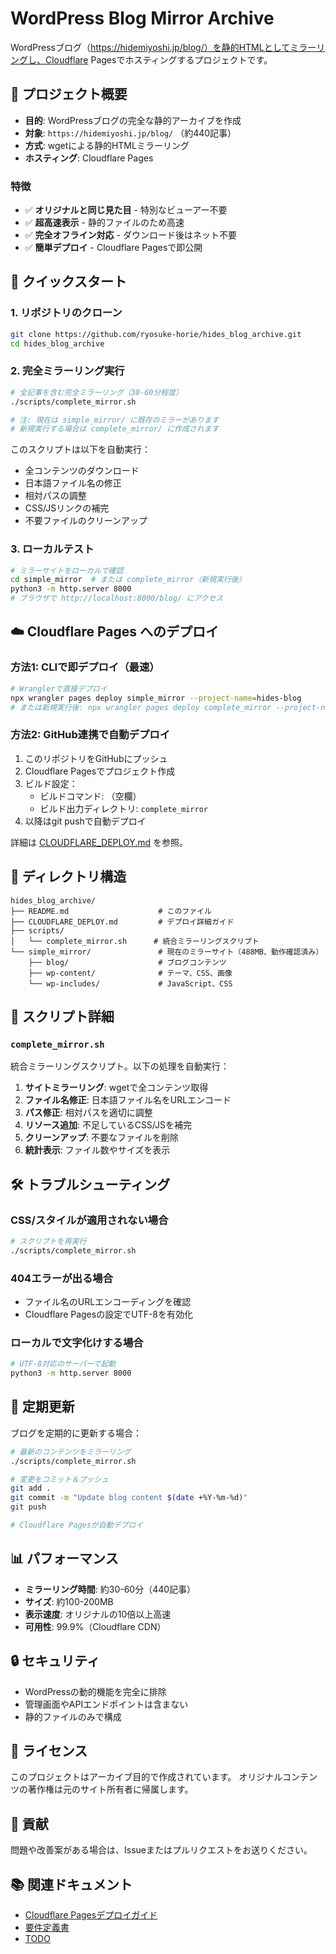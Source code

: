 # WordPress Blog Mirror Archive

WordPressブログ（https://hidemiyoshi.jp/blog/）を静的HTMLとしてミラーリングし、Cloudflare Pagesでホスティングするプロジェクトです。

## 🎯 プロジェクト概要

- **目的**: WordPressブログの完全な静的アーカイブを作成
- **対象**: `https://hidemiyoshi.jp/blog/` （約440記事）
- **方式**: wgetによる静的HTMLミラーリング
- **ホスティング**: Cloudflare Pages

### 特徴
- ✅ **オリジナルと同じ見た目** - 特別なビューアー不要
- ✅ **超高速表示** - 静的ファイルのため高速
- ✅ **完全オフライン対応** - ダウンロード後はネット不要
- ✅ **簡単デプロイ** - Cloudflare Pagesで即公開

## 🚀 クイックスタート

### 1. リポジトリのクローン
```bash
git clone https://github.com/ryosuke-horie/hides_blog_archive.git
cd hides_blog_archive
```

### 2. 完全ミラーリング実行

```bash
# 全記事を含む完全ミラーリング（30-60分程度）
./scripts/complete_mirror.sh

# 注: 現在は simple_mirror/ に既存のミラーがあります
# 新規実行する場合は complete_mirror/ に作成されます
```

このスクリプトは以下を自動実行：
- 全コンテンツのダウンロード
- 日本語ファイル名の修正
- 相対パスの調整
- CSS/JSリンクの補完
- 不要ファイルのクリーンアップ

### 3. ローカルテスト

```bash
# ミラーサイトをローカルで確認
cd simple_mirror  # または complete_mirror（新規実行後）
python3 -m http.server 8000
# ブラウザで http://localhost:8000/blog/ にアクセス
```

## ☁️ Cloudflare Pages へのデプロイ

### 方法1: CLIで即デプロイ（最速）
```bash
# Wranglerで直接デプロイ
npx wrangler pages deploy simple_mirror --project-name=hides-blog
# または新規実行後: npx wrangler pages deploy complete_mirror --project-name=hides-blog
```

### 方法2: GitHub連携で自動デプロイ
1. このリポジトリをGitHubにプッシュ
2. Cloudflare Pagesでプロジェクト作成
3. ビルド設定：
   - ビルドコマンド: （空欄）
   - ビルド出力ディレクトリ: `complete_mirror`
4. 以降はgit pushで自動デプロイ

詳細は [CLOUDFLARE_DEPLOY.md](CLOUDFLARE_DEPLOY.md) を参照。

## 📁 ディレクトリ構造

```
hides_blog_archive/
├── README.md                    # このファイル
├── CLOUDFLARE_DEPLOY.md         # デプロイ詳細ガイド
├── scripts/
│   └── complete_mirror.sh      # 統合ミラーリングスクリプト
└── simple_mirror/               # 現在のミラーサイト（488MB、動作確認済み）
    ├── blog/                    # ブログコンテンツ
    ├── wp-content/              # テーマ、CSS、画像
    └── wp-includes/             # JavaScript、CSS
```

## 🔧 スクリプト詳細

### `complete_mirror.sh`
統合ミラーリングスクリプト。以下の処理を自動実行：

1. **サイトミラーリング**: wgetで全コンテンツ取得
2. **ファイル名修正**: 日本語ファイル名をURLエンコード
3. **パス修正**: 相対パスを適切に調整
4. **リソース追加**: 不足しているCSS/JSを補完
5. **クリーンアップ**: 不要なファイルを削除
6. **統計表示**: ファイル数やサイズを表示

## 🛠 トラブルシューティング

### CSS/スタイルが適用されない場合
```bash
# スクリプトを再実行
./scripts/complete_mirror.sh
```

### 404エラーが出る場合
- ファイル名のURLエンコーディングを確認
- Cloudflare Pagesの設定でUTF-8を有効化

### ローカルで文字化けする場合
```bash
# UTF-8対応のサーバーで起動
python3 -m http.server 8000
```

## 📝 定期更新

ブログを定期的に更新する場合：

```bash
# 最新のコンテンツをミラーリング
./scripts/complete_mirror.sh

# 変更をコミット＆プッシュ
git add .
git commit -m "Update blog content $(date +%Y-%m-%d)"
git push

# Cloudflare Pagesが自動デプロイ
```

## 📊 パフォーマンス

- **ミラーリング時間**: 約30-60分（440記事）
- **サイズ**: 約100-200MB
- **表示速度**: オリジナルの10倍以上高速
- **可用性**: 99.9%（Cloudflare CDN）

## 🔒 セキュリティ

- WordPressの動的機能を完全に排除
- 管理画面やAPIエンドポイントは含まない
- 静的ファイルのみで構成

## 📄 ライセンス

このプロジェクトはアーカイブ目的で作成されています。
オリジナルコンテンツの著作権は元のサイト所有者に帰属します。

## 🤝 貢献

問題や改善案がある場合は、Issueまたはプルリクエストをお送りください。

## 📚 関連ドキュメント

- [Cloudflare Pagesデプロイガイド](docs/Cloudflareデプロイ.md)
- [要件定義書](docs/要件定義書.md)
- [TODO](TODO.md)